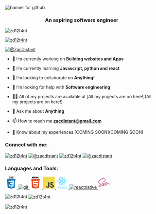 
![banner for github](https://user-images.githubusercontent.com/90347734/141535193-22393bb9-17c0-4f20-8ef2-2efe939c9f34.jpg)



<h3 align="center">An aspiring software engineer</h3>

<p align="left"> <img src="https://komarev.com/ghpvc/?username=zd12t4nt&label=Profile%20views&color=0e75b6&style=flat" alt="zd12t4nt" /> </p>

<p align="left"> <a href="https://github.com/ryo-ma/github-profile-trophy"><img src="https://github-profile-trophy.vercel.app/?username=zd12t4nt" alt="zd12t4nt" /></a> </p>

<p align="left"> <a href="https://twitter.com/@zacdistant" target="blank"><img src="https://img.shields.io/twitter/follow/@ZacDistant?logo=twitter&style=for-the-badge" alt="@ZacDistant" /></a> </p>

- 🔭 I’m currently working on **Building websites and Apps**

- 🌱 I’m currently learning **Javascript, python and react**

- 👯 I’m looking to collaborate on **Anything!**

- 🤝 I’m looking for help with **Software engineering**

- 👨‍💻 All of my projects are available at [All my projects are on here!](All my projects are on here!)

- 💬 Ask me about **Anything**

- 📫 How to reach me **zacdistant@gmail.com**

- 📄 Know about my experiences [COMING SOON](COMING SOON)

<h3 align="left">Connect with me:</h3>
<p align="left">
<a href="https://codepen.io/zd12t4nt" target="blank"><img align="center" src="https://raw.githubusercontent.com/rahuldkjain/github-profile-readme-generator/master/src/images/icons/Social/codepen.svg" alt="zd12t4nt" height="30" width="40" /></a>
<a href="https://twitter.com/@zacdistant" target="blank"><img align="center" src="https://raw.githubusercontent.com/rahuldkjain/github-profile-readme-generator/master/src/images/icons/Social/twitter.svg" alt="@zacdistant" height="30" width="40" /></a>
<a href="https://stackoverflow.com/users/zd12t4nt" target="blank"><img align="center" src="https://raw.githubusercontent.com/rahuldkjain/github-profile-readme-generator/master/src/images/icons/Social/stack-overflow.svg" alt="zd12t4nt" height="30" width="40" /></a>
<a href="https://instagram.com/@zacdistant" target="blank"><img align="center" src="https://raw.githubusercontent.com/rahuldkjain/github-profile-readme-generator/master/src/images/icons/Social/instagram.svg" alt="@zacdistant" height="30" width="40" /></a>
</p>

<h3 align="left">Languages and Tools:</h3>
<p align="left"> <a href="https://www.w3schools.com/css/" target="_blank" rel="noreferrer"> <img src="https://raw.githubusercontent.com/devicons/devicon/master/icons/css3/css3-original-wordmark.svg" alt="css3" width="40" height="40"/> </a> <a href="https://git-scm.com/" target="_blank" rel="noreferrer"> <img src="https://www.vectorlogo.zone/logos/git-scm/git-scm-icon.svg" alt="git" width="40" height="40"/> </a> <a href="https://www.w3.org/html/" target="_blank" rel="noreferrer"> <img src="https://raw.githubusercontent.com/devicons/devicon/master/icons/html5/html5-original-wordmark.svg" alt="html5" width="40" height="40"/> </a> <a href="https://developer.mozilla.org/en-US/docs/Web/JavaScript" target="_blank" rel="noreferrer"> <img src="https://raw.githubusercontent.com/devicons/devicon/master/icons/javascript/javascript-original.svg" alt="javascript" width="40" height="40"/> </a> <a href="https://www.python.org" target="_blank" rel="noreferrer"><img src="https://raw.githubusercontent.com/devicons/devicon/master/icons/react/react-original-wordmark.svg" alt="react" width="40" height="40"/> </a> <a href="https://reactnative.dev/" target="_blank" rel="noreferrer"> <img src="https://reactnative.dev/img/header_logo.svg" alt="reactnative" width="40" height="40"/> </a> <a href="https://sass-lang.com" target="_blank" rel="noreferrer"> <img src="https://raw.githubusercontent.com/devicons/devicon/master/icons/sass/sass-original.svg" alt="sass" width="40" height="40"/> </a> </p>

<p><img align="left" src="https://github-readme-stats.vercel.app/api/top-langs?username=zd12t4nt&show_icons=true&locale=en&layout=compact" alt="zd12t4nt" /></p>

<p>&nbsp;<img align="center" src="https://github-readme-stats.vercel.app/api?username=zd12t4nt&show_icons=true&locale=en" alt="zd12t4nt" /></p>

<p><img align="center" src="https://github-readme-streak-stats.herokuapp.com/?user=zd12t4nt&" alt="zd12t4nt" /></p>
